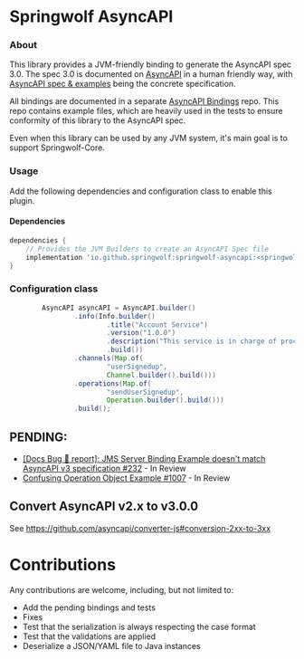 # Springwolf AsyncAPI

### About

This library provides a JVM-friendly binding to generate the AsyncAPI spec 3.0. The spec 3.0 is documented on
[AsyncAPI](https://www.asyncapi.com/) in a human friendly way, with [AsyncAPI spec & examples](https://github.com/asyncapi/spec) 
being the concrete specification.

All bindings are documented in a separate [AsyncAPI Bindings](https://github.com/asyncapi/bindings) repo. This repo
contains example files, which are heavily used in the tests to ensure conformity of this library to the AsyncAPI spec.

Even when this library can be used by any JVM system, it's main goal is to support Springwolf-Core.

### Usage

Add the following dependencies and configuration class to enable this plugin.

#### Dependencies

```groovy
dependencies {
    // Provides the JVM Builders to create an AsyncAPI Spec file    
    implementation 'io.github.springwolf:springwolf-asyncapi:<springwolf-version>'
}
```

### Configuration class

```java
        AsyncAPI asyncAPI = AsyncAPI.builder()
                .info(Info.builder()
                        .title("Account Service")
                        .version("1.0.0")
                        .description("This service is in charge of processing user signups")
                        .build())
                .channels(Map.of(
                        "userSignedup",
                        Channel.builder().build()))
                .operations(Map.of(
                        "sendUserSignedup",
                        Operation.builder().build()))
                .build();
```

## PENDING:

* [[Docs Bug 🐞 report]: JMS Server Binding Example doesn't match AsyncAPI v3 specification #232](https://github.com/asyncapi/bindings/issues/232) - In Review
* [Confusing Operation Object Example #1007](https://github.com/asyncapi/spec/issues/1007) - In Review

## Convert AsyncAPI v2.x to v3.0.0

See https://github.com/asyncapi/converter-js#conversion-2xx-to-3xx


# Contributions

Any contributions are welcome, including, but not limited to:

* Add the pending bindings and tests
* Fixes
* Test that the serialization is always respecting the case format
* Test that the validations are applied
* Deserialize a JSON/YAML file to Java instances
